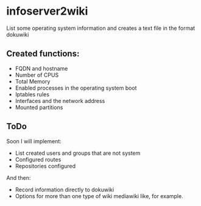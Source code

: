 # infoserver2wiki
List some operating system information and creates a text file in the format dokuwiki

## Created functions:
* FQDN and hostname
* Number of CPUS
* Total Memory
* Enabled processes in the operating system boot
* Iptables rules
* Interfaces and the network address
* Mounted partitions

## ToDo
Soon I will implement:
* List created users and groups that are not system
* Configured routes
* Repositories configured

And then:
* Record information directly to dokuwiki
* Options for more than one type of wiki mediawiki like, for example.
